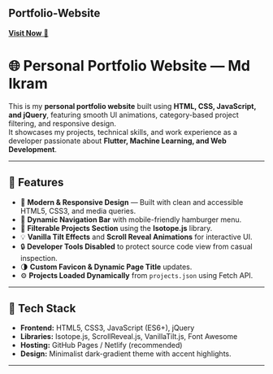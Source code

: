 ## Portfolio-Website

<a href="https://Ikramsable.netlify.app/" target="_blank">**Visit Now** 🚀</a>

# 🌐 Personal Portfolio Website — Md Ikram

This is my **personal portfolio website** built using **HTML, CSS, JavaScript, and jQuery**, featuring smooth UI animations, category-based project filtering, and responsive design.  
It showcases my projects, technical skills, and work experience as a developer passionate about **Flutter, Machine Learning, and Web Development**.

---

## 🚀 Features

- 🎨 **Modern & Responsive Design** — Built with clean and accessible HTML5, CSS3, and media queries.
- 🧭 **Dynamic Navigation Bar** with mobile-friendly hamburger menu.
- 🧩 **Filterable Projects Section** using the **Isotope.js** library.
- 💡 **Vanilla Tilt Effects** and **Scroll Reveal Animations** for interactive UI.
- 🔒 **Developer Tools Disabled** to protect source code view from casual inspection.
- 🌗 **Custom Favicon & Dynamic Page Title** updates.
- ⚙️ **Projects Loaded Dynamically** from `projects.json` using Fetch API.

---

## 🧱 Tech Stack

- **Frontend:** HTML5, CSS3, JavaScript (ES6+), jQuery  
- **Libraries:** Isotope.js, ScrollReveal.js, VanillaTilt.js, Font Awesome  
- **Hosting:** GitHub Pages / Netlify (recommended)
- **Design:** Minimalist dark-gradient theme with accent highlights.

---



